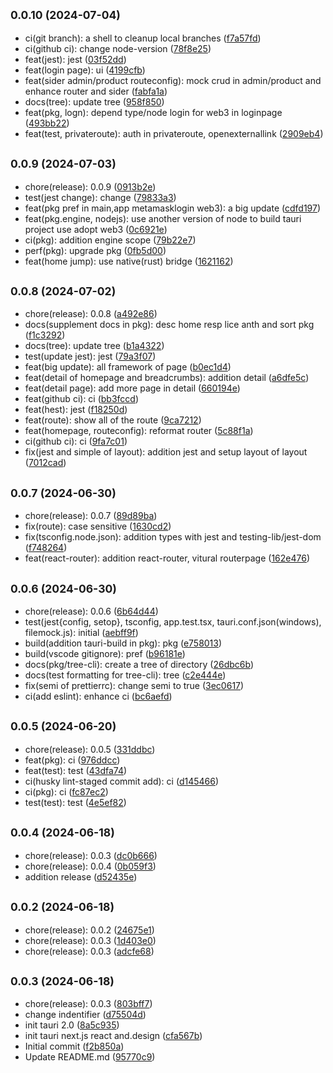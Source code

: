 ## <small>0.0.10 (2024-07-04)</small>

* ci(git branch): a shell to cleanup local branches ([f7a57fd](https://github.com/ArcMichael/decentralizedtradedesk/commit/f7a57fd))
* ci(github ci): change node-version ([78f8e25](https://github.com/ArcMichael/decentralizedtradedesk/commit/78f8e25))
* feat(jest): jest ([03f52dd](https://github.com/ArcMichael/decentralizedtradedesk/commit/03f52dd))
* feat(login page): ui ([4199cfb](https://github.com/ArcMichael/decentralizedtradedesk/commit/4199cfb))
* feat(sider admin/product routeconfig): mock crud in admin/product and enhance router and sider ([fabfa1a](https://github.com/ArcMichael/decentralizedtradedesk/commit/fabfa1a))
* docs(tree): update tree ([958f850](https://github.com/ArcMichael/decentralizedtradedesk/commit/958f850))
* feat(pkg, logn): depend type/node login for web3 in loginpage ([493bb22](https://github.com/ArcMichael/decentralizedtradedesk/commit/493bb22))
* feat(test, privateroute): auth in privateroute, openexternallink ([2909eb4](https://github.com/ArcMichael/decentralizedtradedesk/commit/2909eb4))



## <small>0.0.9 (2024-07-03)</small>

* chore(release): 0.0.9 ([0913b2e](https://github.com/ArcMichael/decentralizedtradedesk/commit/0913b2e))
* test(jest change): change ([79833a3](https://github.com/ArcMichael/decentralizedtradedesk/commit/79833a3))
* feat(pkg pref in main,app metamasklogin web3): a big update ([cdfd197](https://github.com/ArcMichael/decentralizedtradedesk/commit/cdfd197))
* feat(pkg.engine, nodejs): use another version of node to build tauri project use adopt web3 ([0c6921e](https://github.com/ArcMichael/decentralizedtradedesk/commit/0c6921e))
* ci(pkg): addition engine scope ([79b22e7](https://github.com/ArcMichael/decentralizedtradedesk/commit/79b22e7))
* perf(pkg): upgrade pkg ([0fb5d00](https://github.com/ArcMichael/decentralizedtradedesk/commit/0fb5d00))
* feat(home jump): use native(rust) bridge ([1621162](https://github.com/ArcMichael/decentralizedtradedesk/commit/1621162))



## <small>0.0.8 (2024-07-02)</small>

* chore(release): 0.0.8 ([a492e86](https://github.com/ArcMichael/decentralizedtradedesk/commit/a492e86))
* docs(supplement docs in pkg): desc home resp lice anth and sort pkg ([f1c3292](https://github.com/ArcMichael/decentralizedtradedesk/commit/f1c3292))
* docs(tree): update tree ([b1a4322](https://github.com/ArcMichael/decentralizedtradedesk/commit/b1a4322))
* test(update jest): jest ([79a3f07](https://github.com/ArcMichael/decentralizedtradedesk/commit/79a3f07))
* feat(big update): all framework of page ([b0ec1d4](https://github.com/ArcMichael/decentralizedtradedesk/commit/b0ec1d4))
* feat(detail of homepage and breadcrumbs): addition detail ([a6dfe5c](https://github.com/ArcMichael/decentralizedtradedesk/commit/a6dfe5c))
* feat(detail page): add more page in detail ([660194e](https://github.com/ArcMichael/decentralizedtradedesk/commit/660194e))
* feat(github ci): ci ([bb3fccd](https://github.com/ArcMichael/decentralizedtradedesk/commit/bb3fccd))
* feat(hest): jest ([f18250d](https://github.com/ArcMichael/decentralizedtradedesk/commit/f18250d))
* feat(route): show all of the route ([9ca7212](https://github.com/ArcMichael/decentralizedtradedesk/commit/9ca7212))
* feat(homepage, routeconfig): reformat router ([5c88f1a](https://github.com/ArcMichael/decentralizedtradedesk/commit/5c88f1a))
* ci(github ci): ci ([9fa7c01](https://github.com/ArcMichael/decentralizedtradedesk/commit/9fa7c01))
* fix(jest and simple of layout): addition jest and setup layout of layout ([7012cad](https://github.com/ArcMichael/decentralizedtradedesk/commit/7012cad))



## <small>0.0.7 (2024-06-30)</small>

* chore(release): 0.0.7 ([89d89ba](https://github.com/ArcMichael/decentralizedtradedesk/commit/89d89ba))
* fix(route): case sensitive ([1630cd2](https://github.com/ArcMichael/decentralizedtradedesk/commit/1630cd2))
* fix(tsconfig.node.json): addition types with jest and testing-lib/jest-dom ([f748264](https://github.com/ArcMichael/decentralizedtradedesk/commit/f748264))
* feat(react-router): addition react-router, vitural routerpage ([162e476](https://github.com/ArcMichael/decentralizedtradedesk/commit/162e476))



## <small>0.0.6 (2024-06-30)</small>

* chore(release): 0.0.6 ([6b64d44](https://github.com/ArcMichael/decentralizedtradedesk/commit/6b64d44))
* test(jest{config, setop}, tsconfig, app.test.tsx, tauri.conf.json(windows), filemock.js): initial ([aebff9f](https://github.com/ArcMichael/decentralizedtradedesk/commit/aebff9f))
* build(addition tauri-build in pkg): pkg ([e758013](https://github.com/ArcMichael/decentralizedtradedesk/commit/e758013))
* build(vscode gitignore): pref ([b96181e](https://github.com/ArcMichael/decentralizedtradedesk/commit/b96181e))
* docs(pkg/tree-cli): create a tree of directory ([26dbc6b](https://github.com/ArcMichael/decentralizedtradedesk/commit/26dbc6b))
* docs(test formatting for tree-cli): tree ([c2e444e](https://github.com/ArcMichael/decentralizedtradedesk/commit/c2e444e))
* fix(semi of prettierrc): change semi to true ([3ec0617](https://github.com/ArcMichael/decentralizedtradedesk/commit/3ec0617))
* ci(add eslint): enhance ci ([bc6aefd](https://github.com/ArcMichael/decentralizedtradedesk/commit/bc6aefd))



## <small>0.0.5 (2024-06-20)</small>

* chore(release): 0.0.5 ([331ddbc](https://github.com/ArcMichael/decentralizedtradedesk/commit/331ddbc))
* feat(pkg): ci ([976ddcc](https://github.com/ArcMichael/decentralizedtradedesk/commit/976ddcc))
* feat(test): test ([43dfa74](https://github.com/ArcMichael/decentralizedtradedesk/commit/43dfa74))
* ci(husky lint-staged commit add): ci ([d145466](https://github.com/ArcMichael/decentralizedtradedesk/commit/d145466))
* ci(pkg): ci ([fc87ec2](https://github.com/ArcMichael/decentralizedtradedesk/commit/fc87ec2))
* test(test): test ([4e5ef82](https://github.com/ArcMichael/decentralizedtradedesk/commit/4e5ef82))



## <small>0.0.4 (2024-06-18)</small>

* chore(release): 0.0.3 ([dc0b666](https://github.com/ArcMichael/decentralizedtradedesk/commit/dc0b666))
* chore(release): 0.0.4 ([0b059f3](https://github.com/ArcMichael/decentralizedtradedesk/commit/0b059f3))
* addition release ([d52435e](https://github.com/ArcMichael/decentralizedtradedesk/commit/d52435e))



## <small>0.0.2 (2024-06-18)</small>

* chore(release): 0.0.2 ([24675e1](https://github.com/ArcMichael/decentralizedtradedesk/commit/24675e1))
* chore(release): 0.0.3 ([1d403e0](https://github.com/ArcMichael/decentralizedtradedesk/commit/1d403e0))
* chore(release): 0.0.3 ([adcfe68](https://github.com/ArcMichael/decentralizedtradedesk/commit/adcfe68))



## <small>0.0.3 (2024-06-18)</small>

* chore(release): 0.0.3 ([803bff7](https://github.com/ArcMichael/decentralizedtradedesk/commit/803bff7))
* change indentifier ([d75504d](https://github.com/ArcMichael/decentralizedtradedesk/commit/d75504d))
* init tauri 2.0 ([8a5c935](https://github.com/ArcMichael/decentralizedtradedesk/commit/8a5c935))
* init tauri next.js react and.design ([cfa567b](https://github.com/ArcMichael/decentralizedtradedesk/commit/cfa567b))
* Initial commit ([f2b850a](https://github.com/ArcMichael/decentralizedtradedesk/commit/f2b850a))
* Update README.md ([95770c9](https://github.com/ArcMichael/decentralizedtradedesk/commit/95770c9))




